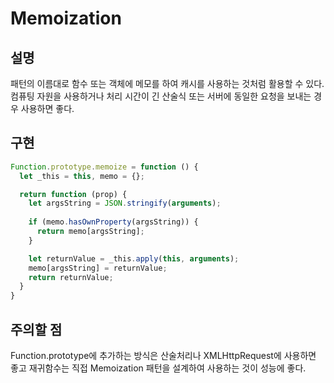 # Memoization

## 설명

패턴의 이름대로 함수 또는 객체에 메모를 하여 캐시를 사용하는 것처럼 활용할 수 있다. 컴퓨팅 자원을 사용하거나 처리 시간이 긴 산술식 또는 서버에 동일한 요청을 보내는 경우 사용하면 좋다.

## 구현

``` javascript
Function.prototype.memoize = function () {
  let _this = this, memo = {};

  return function (prop) {
    let argsString = JSON.stringify(arguments);
    
    if (memo.hasOwnProperty(argsString)) {
      return memo[argsString];
    }

    let returnValue = _this.apply(this, arguments);
    memo[argsString] = returnValue;
    return returnValue;
  }
}
```

## 주의할 점

Function.prototype에 추가하는 방식은 산술처리나 XMLHttpRequest에 사용하면 좋고 재귀함수는 직접 Memoization 패턴을 설계하여 사용하는 것이 성능에 좋다.